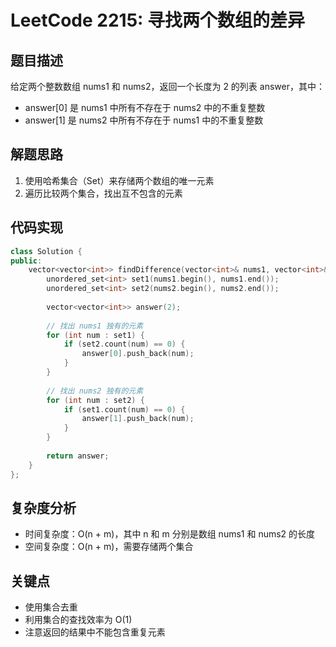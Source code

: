# LeetCode 2215: 寻找两个数组的差异

## 题目描述
给定两个整数数组 nums1 和 nums2，返回一个长度为 2 的列表 answer，其中：
- answer[0] 是 nums1 中所有不存在于 nums2 中的不重复整数
- answer[1] 是 nums2 中所有不存在于 nums1 中的不重复整数

## 解题思路
1. 使用哈希集合（Set）来存储两个数组的唯一元素
2. 遍历比较两个集合，找出互不包含的元素

## 代码实现
```cpp
class Solution {
public:
    vector<vector<int>> findDifference(vector<int>& nums1, vector<int>& nums2) {
        unordered_set<int> set1(nums1.begin(), nums1.end());
        unordered_set<int> set2(nums2.begin(), nums2.end());
        
        vector<vector<int>> answer(2);
        
        // 找出 nums1 独有的元素
        for (int num : set1) {
            if (set2.count(num) == 0) {
                answer[0].push_back(num);
            }
        }
        
        // 找出 nums2 独有的元素
        for (int num : set2) {
            if (set1.count(num) == 0) {
                answer[1].push_back(num);
            }
        }
        
        return answer;
    }
};
```

## 复杂度分析
- 时间复杂度：O(n + m)，其中 n 和 m 分别是数组 nums1 和 nums2 的长度
- 空间复杂度：O(n + m)，需要存储两个集合

## 关键点
- 使用集合去重
- 利用集合的查找效率为 O(1)
- 注意返回的结果中不能包含重复元素